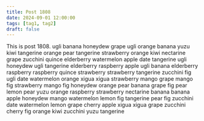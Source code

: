 ```yaml
---
title: Post 1808
date: 2024-09-01 12:00:00
tags: [tag1, tag2]
draft: false
---
```

This is post 1808.
ugli
banana
honeydew
grape
ugli
orange
banana
yuzu
kiwi
tangerine
orange
pear
tangerine
strawberry
orange
kiwi
nectarine
grape
zucchini
quince
elderberry
watermelon
apple
date
tangerine
ugli
honeydew
ugli
tangerine
elderberry
raspberry
apple
ugli
banana
elderberry
raspberry
raspberry
quince
strawberry
strawberry
tangerine
zucchini
fig
ugli
date
watermelon
orange
xigua
xigua
strawberry
mango
grape
mango
fig
strawberry
mango
fig
honeydew
orange
pear
banana
grape
fig
pear
lemon
pear
yuzu
orange
raspberry
strawberry
nectarine
banana
banana
apple
honeydew
mango
watermelon
lemon
fig
tangerine
pear
fig
zucchini
date
watermelon
lemon
grape
cherry
apple
xigua
xigua
grape
zucchini
cherry
fig
orange
kiwi
zucchini
yuzu
tangerine

